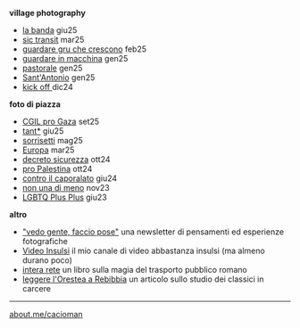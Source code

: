 **village photography**
- [la banda](https://cacioman.github.io/t6x6-008.html) giu25
- [sic transit](https://cacioman.github.io/t6x6-003.html) mar25
- [guardare gru che crescono](https://cacioman.github.io/t6x6-011.html) feb25
- [guardare in macchina](https://cacioman.github.io/t6x6-006.html) gen25  
- [pastorale](https://cacioman.github.io/t6x6-002.html) gen25
- [Sant'Antonio](https://cacioman.github.io/t6x6-101.html) gen25
- [kick off ](https://cacioman.github.io/t6x6-001.html) dic24 

  
**foto di piazza**  
- [CGIL pro Gaza](https://cacioman.github.io/perpiazze08.html) set25
- [tant*](https://cacioman.github.io/perpiazze07.html)  giu25
- [sorrisetti](https://cacioman.github.io/perpiazze06.html) mag25
- [Europa](https://cacioman.github.io/perpiazze05.html) mar25
- [decreto sicurezza](https://cacioman.github.io/perpiazze04.html) ott24  
- [pro Palestina](https://cacioman.github.io/perpiazze03.html) ott24  
- [contro il caporalato](https://cacioman.github.io/perpiazze02.html) giu24  
- [non una di meno](https://cacioman.github.io/perpiazze01.html) nov23
- [LGBTQ Plus Plus](https://cacioman.github.io/LGTBplusplus.html) giu23

**altro**  
- ["vedo gente, faccio pose"](https://cacioman.substack.com) una newsletter di pensamenti ed esperienze fotografiche   
- [Video Insulsi](https://www.youtube.com/@ClaudioGatti44) il mio canale di video abbastanza insulsi (ma almeno durano poco)  
- [intera rete](https://cacioman.github.io/interarete.html) un libro sulla magia del trasporto pubblico romano   
- [leggere l'Orestea a Rebibbia](https://cacioman.github.io/LeggereOresteaRebibbia.pdf) un articolo sullo studio dei classici in carcere  

---  
[about.me/cacioman](https://about.me/cacioman) 
